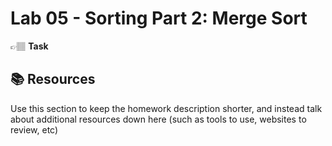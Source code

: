 # Lab 05 - Sorting Part 2: Merge Sort

👉🏽 **Task**


## 📚 Resources
Use this section to keep the homework description shorter, and instead talk about additional resources down here (such as tools to use, websites to review, etc)